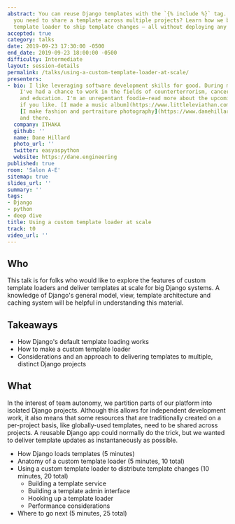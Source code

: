 ```yaml
---
abstract: You can reuse Django templates with the `{% include %}` tag. But what if
  you need to share a template across multiple projects? Learn how we built a custom
  template loader to ship template changes — all without deploying any code.
accepted: true
category: talks
date: 2019-09-23 17:30:00 -0500
end_date: 2019-09-23 18:00:00 -0500
difficulty: Intermediate
layout: session-details
permalink: /talks/using-a-custom-template-loader-at-scale/
presenters:
- bio: I like leveraging software development skills for good. During my short career
    I've had a chance to work in the fields of counterterrorism, cancer research,
    and education. I'm an unrepentant foodie—read more about the upcoming [Piquant](https://piquantmag.com/about)
    if you like. [I made a music album](https://www.littleleviathan.com) once and
    [I make fashion and portraiture photography](https://www.danehillard.com) here
    and there.
  company: ITHAKA
  github: ''
  name: Dane Hillard
  photo_url: ''
  twitter: easyaspython
  website: https://dane.engineering
published: true
room: 'Salon A-E'
sitemap: true
slides_url: ''
summary: ''
tags:
- Django
- python
- deep dive
title: Using a custom template loader at scale
track: t0
video_url: ''
---
```


## Who

This talk is for folks who would like to explore the features of custom template loaders and deliver templates at scale for big Django systems. A knowledge of Django's general model, view, template architecture and caching system will be helpful in understanding this material.

## Takeaways

* How Django's default template loading works
* How to make a custom template loader
* Considerations and an approach to delivering templates to multiple, distinct Django projects

## What

In the interest of team autonomy, we partition parts of our platform into isolated Django projects. Although this allows for independent development work, it also means that some resources that are traditionally created on a per-project basis, like globally-used templates, need to be shared across projects. A reusable Django app could normally do the trick, but we wanted to deliver template updates as instantaneously as possible.

* How Django loads templates (5 minutes)
* Anatomy of a custom template loader (5 minutes, 10 total)
* Using a custom template loader to distribute template changes (10 minutes, 20 total)
    * Building a template service
    * Building a template admin interface
    * Hooking up a template loader
    * Performance considerations
* Where to go next (5 minutes, 25 total)
